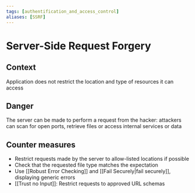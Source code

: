 ```yaml
---
tags: [authentification_and_access_control]
aliases: [SSRF]
---
```

# Server-Side Request Forgery
## Context
Application does not restrict the location and type of resources it can access
## Danger
The server can be made to perform a request from the hacker: attackers can scan for open ports, retrieve files or access internal services or data
## Counter measures
- Restrict requests made by the server to allow-listed locations if possible
- Check that the requested file type matches the expectation
- Use [[Robust Error Checking]] and [[Fail Securely|fail securely]], displaying generic errors
- [[Trust no Input]]: Restrict requests to approved URL schemas